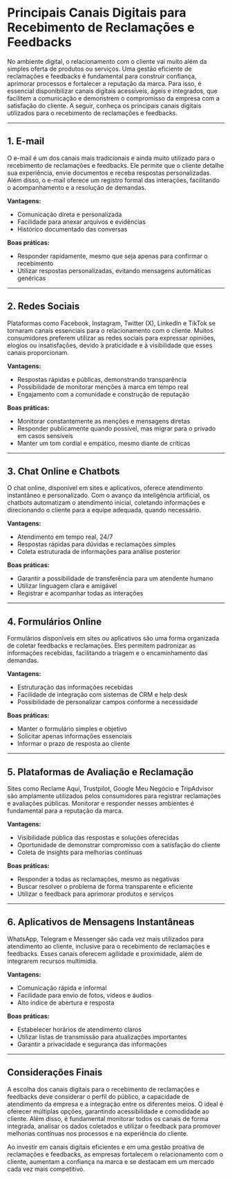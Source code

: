 # Principais Canais Digitais para Recebimento de Reclamações e Feedbacks

No ambiente digital, o relacionamento com o cliente vai muito além da simples oferta de produtos ou serviços. Uma gestão eficiente de reclamações e feedbacks é fundamental para construir confiança, aprimorar processos e fortalecer a reputação da marca. Para isso, é essencial disponibilizar canais digitais acessíveis, ágeis e integrados, que facilitem a comunicação e demonstrem o compromisso da empresa com a satisfação do cliente. A seguir, conheça os principais canais digitais utilizados para o recebimento de reclamações e feedbacks.

---

## 1. E-mail

O e-mail é um dos canais mais tradicionais e ainda muito utilizado para o recebimento de reclamações e feedbacks. Ele permite que o cliente detalhe sua experiência, envie documentos e receba respostas personalizadas. Além disso, o e-mail oferece um registro formal das interações, facilitando o acompanhamento e a resolução de demandas.

**Vantagens:**
- Comunicação direta e personalizada
- Facilidade para anexar arquivos e evidências
- Histórico documentado das conversas

**Boas práticas:**
- Responder rapidamente, mesmo que seja apenas para confirmar o recebimento
- Utilizar respostas personalizadas, evitando mensagens automáticas genéricas

---

## 2. Redes Sociais

Plataformas como Facebook, Instagram, Twitter (X), LinkedIn e TikTok se tornaram canais essenciais para o relacionamento com o cliente. Muitos consumidores preferem utilizar as redes sociais para expressar opiniões, elogios ou insatisfações, devido à praticidade e à visibilidade que esses canais proporcionam.

**Vantagens:**
- Respostas rápidas e públicas, demonstrando transparência
- Possibilidade de monitorar menções à marca em tempo real
- Engajamento com a comunidade e construção de reputação

**Boas práticas:**
- Monitorar constantemente as menções e mensagens diretas
- Responder publicamente quando possível, mas migrar para o privado em casos sensíveis
- Manter um tom cordial e empático, mesmo diante de críticas

---

## 3. Chat Online e Chatbots

O chat online, disponível em sites e aplicativos, oferece atendimento instantâneo e personalizado. Com o avanço da inteligência artificial, os chatbots automatizam o atendimento inicial, coletando informações e direcionando o cliente para a equipe adequada, quando necessário.

**Vantagens:**
- Atendimento em tempo real, 24/7
- Respostas rápidas para dúvidas e reclamações simples
- Coleta estruturada de informações para análise posterior

**Boas práticas:**
- Garantir a possibilidade de transferência para um atendente humano
- Utilizar linguagem clara e amigável
- Registrar e acompanhar todas as interações

---

## 4. Formulários Online

Formulários disponíveis em sites ou aplicativos são uma forma organizada de coletar feedbacks e reclamações. Eles permitem padronizar as informações recebidas, facilitando a triagem e o encaminhamento das demandas.

**Vantagens:**
- Estruturação das informações recebidas
- Facilidade de integração com sistemas de CRM e help desk
- Possibilidade de personalizar campos conforme a necessidade

**Boas práticas:**
- Manter o formulário simples e objetivo
- Solicitar apenas informações essenciais
- Informar o prazo de resposta ao cliente

---

## 5. Plataformas de Avaliação e Reclamação

Sites como Reclame Aqui, Trustpilot, Google Meu Negócio e TripAdvisor são amplamente utilizados pelos consumidores para registrar reclamações e avaliações públicas. Monitorar e responder nesses ambientes é fundamental para a reputação da marca.

**Vantagens:**
- Visibilidade pública das respostas e soluções oferecidas
- Oportunidade de demonstrar compromisso com a satisfação do cliente
- Coleta de insights para melhorias contínuas

**Boas práticas:**
- Responder a todas as reclamações, mesmo as negativas
- Buscar resolver o problema de forma transparente e eficiente
- Utilizar o feedback para aprimorar produtos e serviços

---

## 6. Aplicativos de Mensagens Instantâneas

WhatsApp, Telegram e Messenger são cada vez mais utilizados para atendimento ao cliente, inclusive para o recebimento de reclamações e feedbacks. Esses canais oferecem agilidade e proximidade, além de integrarem recursos multimídia.

**Vantagens:**
- Comunicação rápida e informal
- Facilidade para envio de fotos, vídeos e áudios
- Alto índice de abertura e resposta

**Boas práticas:**
- Estabelecer horários de atendimento claros
- Utilizar listas de transmissão para atualizações importantes
- Garantir a privacidade e segurança das informações

---

## Considerações Finais

A escolha dos canais digitais para o recebimento de reclamações e feedbacks deve considerar o perfil do público, a capacidade de atendimento da empresa e a integração entre os diferentes meios. O ideal é oferecer múltiplas opções, garantindo acessibilidade e comodidade ao cliente. Além disso, é fundamental monitorar todos os canais de forma integrada, analisar os dados coletados e utilizar o feedback para promover melhorias contínuas nos processos e na experiência do cliente.

Ao investir em canais digitais eficientes e em uma gestão proativa de reclamações e feedbacks, as empresas fortalecem o relacionamento com o cliente, aumentam a confiança na marca e se destacam em um mercado cada vez mais competitivo.